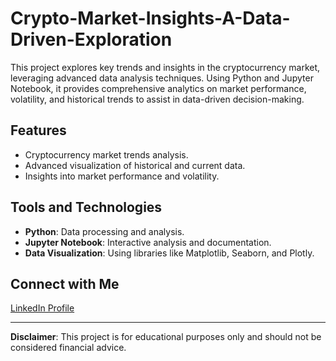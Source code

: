 # Crypto-Market-Insights-A-Data-Driven-Exploration

This project explores key trends and insights in the cryptocurrency market, leveraging advanced data analysis techniques. Using Python and Jupyter Notebook, it provides comprehensive analytics on market performance, volatility, and historical trends to assist in data-driven decision-making.

## Features
- Cryptocurrency market trends analysis.
- Advanced visualization of historical and current data.
- Insights into market performance and volatility.

## Tools and Technologies
- **Python**: Data processing and analysis.
- **Jupyter Notebook**: Interactive analysis and documentation.
- **Data Visualization**: Using libraries like Matplotlib, Seaborn, and Plotly.

## Connect with Me
[LinkedIn Profile](https://www.linkedin.com/in/syedabdulhamid/)

---

**Disclaimer**: This project is for educational purposes only and should not be considered financial advice.
